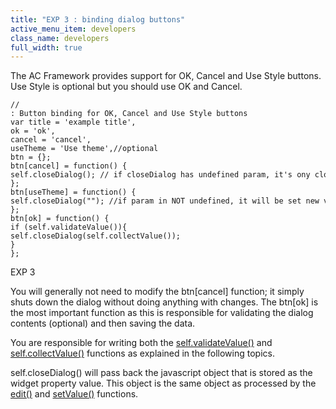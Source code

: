 ```yaml
---
title: "EXP 3 : binding dialog buttons"
active_menu_item: developers
class_name: developers
full_width: true
---
```



The AC Framework provides support for OK, Cancel and Use Style buttons. Use Style is optional but you should use OK and Cancel.

    //
    : Button binding for OK, Cancel and Use Style buttons
    var title = 'example title',
    ok = 'ok',
    cancel = 'cancel',
    useTheme = 'Use theme',//optional
    btn = {};
    btn[cancel] = function() {
    self.closeDialog(); // if closeDialog has undefined param, it's ony close, without onChange event
    };
    btn[useTheme] = function() {
    self.closeDialog(""); //if param in NOT undefined, it will be set new value to cell
    };
    btn[ok] = function() {
    if (self.validateValue()){
    self.closeDialog(self.collectValue());
    }
    };
   

EXP 3

You will generally not need to modify the btn[cancel] function; it simply shuts down the dialog without doing anything with changes. The btn[ok] is the most important function as this is responsible for validating the dialog contents (optional) and then saving the data.

You are responsible for writing both the [self.validateValue()](exp-5--this-validatevalue) and [self.collectValue()](exp-6--this-collectvalue) functions as explained in the following topics.

self.closeDialog() will pass back the javascript object that is stored as the widget property value. This object is the same object as processed by the [edit()](exp-2--this-edit) and [setValue()](exp-1--setvalue) functions.

